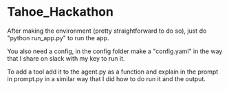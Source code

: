 # Tahoe_Hackathon
After making the environment (pretty straightforward to do so), just do "python run_app.py" to run the app.

You also need a config, in the config folder make a "config.yaml" in the way that I share on slack with my key to run it. 

To add a tool add it to the agent.py as a function and explain in the prompt in prompt.py in a similar way that I did how to do run it and the output. 
